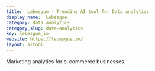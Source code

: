 ```yaml
---
title:  Lebesgue - Trending AI tool for Data analytics
display_name:  Lebesgue
category: Data analytics
category_slug: data-analytics
key: lebesgue_io
website: https://lebesgue.io/
layout: aitool
---
```


Marketing analytics for e-commerce businesses.
